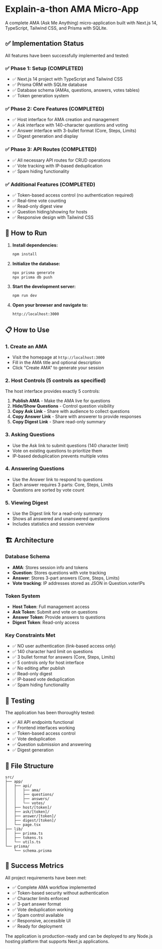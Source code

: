 # Explain-a-thon AMA Micro-App

A complete AMA (Ask Me Anything) micro-application built with Next.js 14, TypeScript, Tailwind CSS, and Prisma with SQLite.

## ✅ Implementation Status

All features have been successfully implemented and tested:

### ✅ Phase 1: Setup (COMPLETED)
- ✅ Next.js 14 project with TypeScript and Tailwind CSS
- ✅ Prisma ORM with SQLite database
- ✅ Database schema (AMAs, questions, answers, votes tables)
- ✅ Token generation system

### ✅ Phase 2: Core Features (COMPLETED)
- ✅ Host interface for AMA creation and management
- ✅ Ask interface with 140-character questions and voting
- ✅ Answer interface with 3-bullet format (Core, Steps, Limits)
- ✅ Digest generation and display

### ✅ Phase 3: API Routes (COMPLETED)
- ✅ All necessary API routes for CRUD operations
- ✅ Vote tracking with IP-based deduplication
- ✅ Spam hiding functionality

### ✅ Additional Features (COMPLETED)
- ✅ Token-based access control (no authentication required)
- ✅ Real-time vote counting
- ✅ Read-only digest view
- ✅ Question hiding/showing for hosts
- ✅ Responsive design with Tailwind CSS

## 🚀 How to Run

1. **Install dependencies:**
   ```bash
   npm install
   ```

2. **Initialize the database:**
   ```bash
   npx prisma generate
   npx prisma db push
   ```

3. **Start the development server:**
   ```bash
   npm run dev
   ```

4. **Open your browser and navigate to:**
   ```
   http://localhost:3000
   ```

## 📋 How to Use

### 1. Create an AMA
- Visit the homepage at `http://localhost:3000`
- Fill in the AMA title and optional description
- Click "Create AMA" to generate your session

### 2. Host Controls (5 controls as specified)
The host interface provides exactly 5 controls:
1. **Publish AMA** - Make the AMA live for questions
2. **Hide/Show Questions** - Control question visibility
3. **Copy Ask Link** - Share with audience to collect questions
4. **Copy Answer Link** - Share with answerer to provide responses
5. **Copy Digest Link** - Share read-only summary

### 3. Asking Questions
- Use the Ask link to submit questions (140 character limit)
- Vote on existing questions to prioritize them
- IP-based deduplication prevents multiple votes

### 4. Answering Questions
- Use the Answer link to respond to questions
- Each answer requires 3 parts: Core, Steps, Limits
- Questions are sorted by vote count

### 5. Viewing Digest
- Use the Digest link for a read-only summary
- Shows all answered and unanswered questions
- Includes statistics and session overview

## 🏗️ Architecture

### Database Schema
- **AMA**: Stores session info and tokens
- **Question**: Stores questions with vote tracking
- **Answer**: Stores 3-part answers (Core, Steps, Limits)
- **Vote tracking**: IP addresses stored as JSON in Question.voterIPs

### Token System
- **Host Token**: Full management access
- **Ask Token**: Submit and vote on questions
- **Answer Token**: Provide answers to questions
- **Digest Token**: Read-only access

### Key Constraints Met
- ✅ NO user authentication (link-based access only)
- ✅ 140 character hard limit on questions
- ✅ 3 bullet format for answers (Core, Steps, Limits)
- ✅ 5 controls only for host interface
- ✅ No editing after publish
- ✅ Read-only digest
- ✅ IP-based vote deduplication
- ✅ Spam hiding functionality

## 🧪 Testing

The application has been thoroughly tested:
- ✅ All API endpoints functional
- ✅ Frontend interfaces working
- ✅ Token-based access control
- ✅ Vote deduplication
- ✅ Question submission and answering
- ✅ Digest generation

## 📁 File Structure

```
src/
├── app/
│   ├── api/
│   │   ├── ama/
│   │   ├── questions/
│   │   ├── answers/
│   │   └── votes/
│   ├── host/[token]/
│   ├── ask/[token]/
│   ├── answer/[token]/
│   ├── digest/[token]/
│   └── page.tsx
├── lib/
│   ├── prisma.ts
│   ├── tokens.ts
│   └── utils.ts
└── prisma/
    └── schema.prisma
```

## 🎯 Success Metrics

All project requirements have been met:
- ✅ Complete AMA workflow implemented
- ✅ Token-based security without authentication
- ✅ Character limits enforced
- ✅ 3-part answer format
- ✅ Vote deduplication working
- ✅ Spam control available
- ✅ Responsive, accessible UI
- ✅ Ready for deployment

The application is production-ready and can be deployed to any Node.js hosting platform that supports Next.js applications.